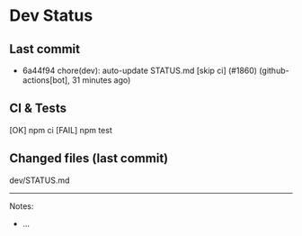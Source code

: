 # Dev Status

## Last commit
- 6a44f94 chore(dev): auto-update STATUS.md [skip ci] (#1860) (github-actions[bot], 31 minutes ago)
## CI & Tests
[OK] npm ci
[FAIL] npm test

## Changed files (last commit)
dev/STATUS.md

---
Notes:
- ...
